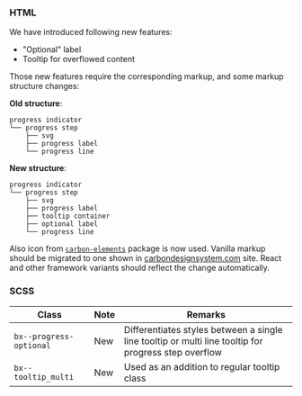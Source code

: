 ### HTML

We have introduced following new features:

- "Optional" label
- Tooltip for overflowed content

Those new features require the corresponding markup, and some markup structure changes:

**Old structure**:

```
progress indicator
└── progress step
    ├── svg
    ├── progress label
    └── progress line
```

**New structure**:

```
progress indicator
└── progress step
    ├── svg
    ├── progress label
    ├── tooltip container
    ├── optional label
    └── progress line
```

Also icon from [`carbon-elements`](https://github.com/IBM/carbon-elements) package is now used. Vanilla markup should be migrated to one shown in [carbondesignsystem.com](https://next.carbondesignsystem.com/components/progress-indicator/code) site. React and other framework variants should reflect the change automatically.

### SCSS

| Class                   | Note | Remarks                                                                                              |
| ----------------------- | ---- | ---------------------------------------------------------------------------------------------------- |
| `bx--progress-optional` | New  | Differentiates styles between a single line tooltip or multi line tooltip for progress step overflow |
| `bx--tooltip_multi`     | New  | Used as an addition to regular tooltip class                                                         |
